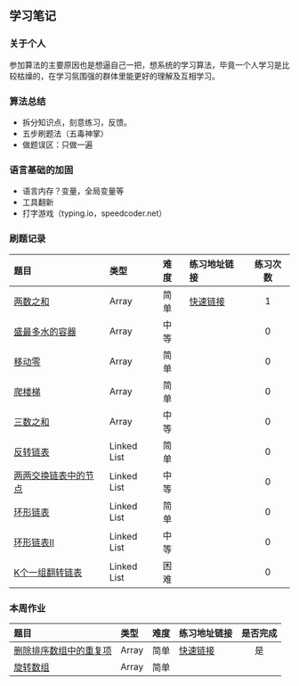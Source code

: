 ## 学习笔记

### 关于个人
参加算法的主要原因也是想逼自己一把，想系统的学习算法，毕竟一个人学习是比较枯燥的，在学习氛围强的群体里能更好的理解及互相学习。

### 算法总结
- 拆分知识点，刻意练习，反馈。
- 五步刷题法（五毒神掌）
- 做题误区：只做一遍

### 语言基础的加固
- 语言内存？变量，全局变量等
- 工具翻新
- 打字游戏（typing.io，speedcoder.net）


### 刷题记录

| 题目 | 类型 | 难度 | 练习地址链接 | 练习次数 |
| :----- | :----- | :----- | :----- | :----: |
| [两数之和](https://leetcode-cn.com/problems/two-sum/) | Array | 简单 | [快速链接](https://github.com/GaryHjy/learn-algorithm/blob/master/Week_01/practice/%E4%B8%A4%E6%95%B0%E4%B9%8B%E5%92%8C.js) | 1 |
| [盛最多水的容器](https://leetcode-cn.com/problems/container-with-most-water/) | Array | 中等 |  | 0 |
| [移动零](https://leetcode-cn.com/problems/move-zeroes/) | Array | 简单 |  | 0 |
| [爬楼梯](https://leetcode-cn.com/problems/climbing-stairs/) | Array | 简单 |  | 0 |
| [三数之和](https://leetcode-cn.com/problems/3sum/) | Array | 中等 |  | 0 |
| [反转链表](https://leetcode-cn.com/problems/reverse-linked-list/) | Linked List | 简单 |  | 0 |
| [两两交换链表中的节点](https://leetcode-cn.com/problems/swap-nodes-in-pairs/) | Linked List | 中等 |  | 0 |
| [环形链表](https://leetcode-cn.com/problems/linked-list-cycle/) | Linked List | 简单 |  | 0 |
| [环形链表II](https://leetcode-cn.com/problems/linked-list-cycle-ii/) | Linked List | 中等 |  | 0 |
| [K个一组翻转链表](https://leetcode-cn.com/problems/reverse-nodes-in-k-group/) | Linked List | 困难 | | 0 |


### 本周作业

| 题目 | 类型 | 难度 | 练习地址链接 | 是否完成 |
| :----- | :----- | :----- | :----- | :----: |
| [删除排序数组中的重复项](https://leetcode-cn.com/problems/remove-duplicates-from-sorted-array/) | Array | 简单 | [快速链接](https://github.com/GaryHjy/learn-algorithm/blob/master/Week_01/practice/%E5%88%A0%E9%99%A4%E6%8E%92%E5%BA%8F%E6%95%B0%E7%BB%84%E4%B8%AD%E7%9A%84%E9%87%8D%E5%A4%8D%E9%A1%B9.js) | 是 |
| [旋转数组](https://leetcode-cn.com/problems/rotate-array/) | Array | 简单 |  |  |





